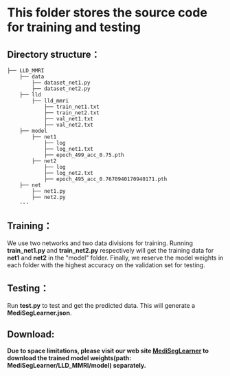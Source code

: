 # This folder stores the source code for training and testing

## Directory structure：
```
├── LLD_MMRI
    ├── data
        ├── dataset_net1.py
        ├── dataset_net2.py
    ├── lld
        ├── lld_mmri
            ├── train_net1.txt
            ├── train_net2.txt
            ├── val_net1.txt
            ├── val_net2.txt
    ├── model
        ├── net1
            ├── log
            ├── log_net1.txt
            ├── epoch_499_acc_0.75.pth
        ├── net2
            ├── log
            ├── log_net2.txt
            ├── epoch_495_acc_0.7670940170940171.pth
    ├── net
        ├── net1.py
        ├── net2.py
    ···
```

## Training：

We use two networks and two data divisions for training.
Running **train_net1.py** and **train_net2.py** respectively will get the training data for **net1** and **net2** in the "model" folder.
Finally, we reserve the model weights in each folder with the highest accuracy on the validation set for testing.

## Testing：

Run **test.py** to test and get the predicted data. This will generate a **MediSegLearner.json**.

## Download: 
**Due to space limitations, please visit our web site [MediSegLearner](https://pan.baidu.com/s/1UFbIR2PZJh4Fxb2DnUOLHA?pwd=n31z) to download the trained model weights(path: MediSegLearner/LLD_MMRI/model) separately.**
